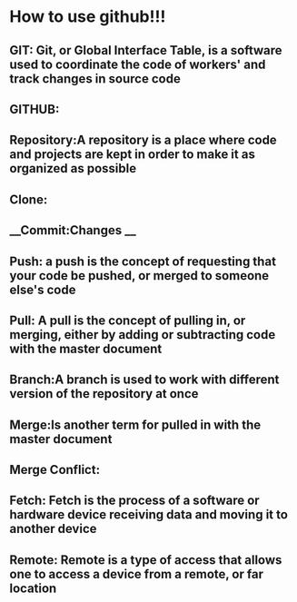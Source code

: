 # **How to use github!!!**

## __GIT: Git, or Global Interface Table, is a software used to coordinate the code of workers' and track changes in source code__
## __GITHUB:__
## __Repository:A repository is a place where code and projects are kept in order to make it as organized as possible__
## __Clone:__
## __Commit:Changes __
## __Push: a push is the concept of requesting that your code be pushed, or merged to someone else's code__
## __Pull: A pull is the concept of pulling in, or merging, either by adding or subtracting code with the master document__
## __Branch:A branch is used to work with different version of the repository at once__
## __Merge:Is another term for pulled in with the master document__
## __Merge Conflict:__
## __Fetch: Fetch is the process of a software or hardware device receiving data and moving it to another device__
## __Remote: Remote is a type of access that allows one to access a device from a remote, or far location__
